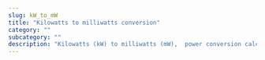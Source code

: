 ```yaml
---
slug: kW_to_mW
title: "Kilowatts to milliwatts conversion"
category: ""
subcategory: ""
description: "Kilowatts (kW) to milliwatts (mW),  power conversion calculator and how to convert."
---
```


